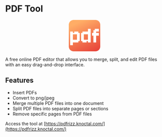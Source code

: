 # PDF Tool

<p align="center"><img src="public/icon.svg" width="100" height="100" alt="Logo"></p>

A free online PDF editor that allows you to merge, split, and edit PDF files with an easy drag-and-drop interface.

## Features

- Insert PDFs
- Convert to png/jpeg
- Merge multiple PDF files into one document
- Split PDF files into separate pages or sections
- Remove specific pages from PDF files

Access the tool at [https://pdfrizz.knoctal.com/](https://pdfrizz.knoctal.com/)
